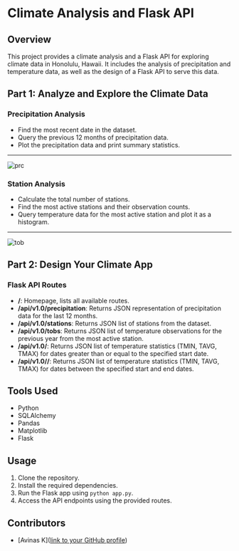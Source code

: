 
# Climate Analysis and Flask API

## Overview

This project provides a climate analysis and a Flask API for exploring climate data in Honolulu, Hawaii. It includes the analysis of precipitation and temperature data, as well as the design of a Flask API to serve this data.

## Part 1: Analyze and Explore the Climate Data

### Precipitation Analysis

- Find the most recent date in the dataset.
- Query the previous 12 months of precipitation data.
- Plot the precipitation data and print summary statistics.
---
![prc](https://github.com/AVI-1213/sqlalchemy-challenge/assets/156638175/3b214467-be84-459a-9e0d-81eb9811706a)

### Station Analysis

- Calculate the total number of stations.
- Find the most active stations and their observation counts.
- Query temperature data for the most active station and plot it as a histogram.
---
![tob](https://github.com/AVI-1213/sqlalchemy-challenge/assets/156638175/f2540564-064e-400c-be8d-3f2e259f6cb1)

## Part 2: Design Your Climate App

### Flask API Routes

- **/**: Homepage, lists all available routes.
- **/api/v1.0/precipitation**: Returns JSON representation of precipitation data for the last 12 months.
- **/api/v1.0/stations**: Returns JSON list of stations from the dataset.
- **/api/v1.0/tobs**: Returns JSON list of temperature observations for the previous year from the most active station.
- **/api/v1.0/<start>**: Returns JSON list of temperature statistics (TMIN, TAVG, TMAX) for dates greater than or equal to the specified start date.
- **/api/v1.0/<start>/<end>**: Returns JSON list of temperature statistics (TMIN, TAVG, TMAX) for dates between the specified start and end dates.

## Tools Used

- Python
- SQLAlchemy
- Pandas
- Matplotlib
- Flask

## Usage

1. Clone the repository.
2. Install the required dependencies.
3. Run the Flask app using `python app.py`.
4. Access the API endpoints using the provided routes.

## Contributors

- [Avinas K]([link to your GitHub profile](https://github.com/AVI-1213))


